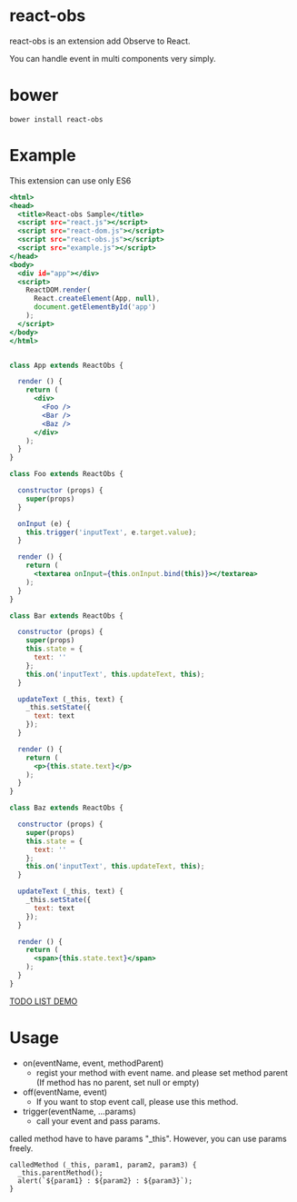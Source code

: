 # react-obs

react-obs is an extension add Observe to React.

You can handle event in multi components very simply.

# bower

```
bower install react-obs
```

# Example

This extension can use only ES6

```html:index.html
<html>
<head>
  <title>React-obs Sample</title>
  <script src="react.js"></script>
  <script src="react-dom.js"></script>
  <script src="react-obs.js"></script>
  <script src="example.js"></script>
</head>
<body>
  <div id="app"></div>
  <script>
    ReactDOM.render(
      React.createElement(App, null),
      document.getElementById('app')
    );
  </script>
</body>
</html>
```

```javascript:example.jsx

class App extends ReactObs {

  render () {
    return (
      <div>
        <Foo />
        <Bar />
        <Baz />
      </div>
    );
  }
}

class Foo extends ReactObs {

  constructor (props) {
    super(props)
  }

  onInput (e) {
    this.trigger('inputText', e.target.value);
  }

  render () {
    return (
      <textarea onInput={this.onInput.bind(this)}></textarea>
    );
  }
}

class Bar extends ReactObs {

  constructor (props) {
    super(props)
    this.state = {
      text: ''
    };
    this.on('inputText', this.updateText, this);
  }

  updateText (_this, text) {
    _this.setState({
      text: text
    });
  }

  render () {
    return (
      <p>{this.state.text}</p>
    );
  }
}

class Baz extends ReactObs {

  constructor (props) {
    super(props)
    this.state = {
      text: ''
    };
    this.on('inputText', this.updateText, this);
  }

  updateText (_this, text) {
    _this.setState({
      text: text
    });
  }

  render () {
    return (
      <span>{this.state.text}</span>
    );
  }
}

```

[TODO LIST DEMO](http://iwamatsu0430.github.io/react-obs/sample/)

# Usage

- on(eventName, event, methodParent)
  - regist your method with event name. and please set method parent (If method has no parent, set null or empty)
- off(eventName, event)
  - If you want to stop event call, please use this method.
- trigger(eventName, ...params)
  - call your event and pass params.

called method have to have params "_this". However, you can use params freely.

```
calledMethod (_this, param1, param2, param3) {
  _this.parentMethod();
  alert(`${param1} : ${param2} : ${param3}`);
}
```
